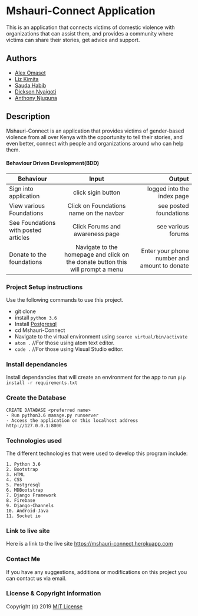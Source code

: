 # Mshauri-Connect Application
This is an application that connects victims of domestic violence with organizations that can assist them, and provides a community where victims can share their stories, get advice and support.

## Authors
* [Alex Omaset](https://github.com/alexomaset/)
* [Liz Kimita](https://github.com/lizKimita/)
* [Sauda Habib](https://github.com/saudahabib/)
* [Dickson Nyaigoti](https://github.com/deeksonparlma/)
* [Anthony Njuguna](https://github.com/Antavio/)

## Description
Mshauri-Connect is an application that provides victims of gender-based violence from all over Kenya with the opportunity to tell their stories, and even better, connect with people and organizations around who can help them.

#### Behaviour Driven Development(BDD)
| Behaviour  |    Input      | Output |
|----------|:-------------:|------:|
| Sign into application | click sigin button | logged into the index page |
| View various Foundations | Click on Foundations name on the navbar  | see posted foundations |
| See Foundations with posted articles | Click Forums and awareness page | see various forums  |
| Donate to the foundations | Navigate to the homepage and click on the donate button this will prompt a menu | Enter your phone number and amount to donate |                                    | Report anonymously | Click on the realtime chat Icon  | should connect you to the foundations and authorities |


### Project Setup instructions
Use the following commands to use this project.
- git clone 
- install `python 3.6`
- Install [Postgresql](https://www.postgresql.org/download/)
- cd Mshauri-Connect
- Navigate to the virtual environment using `source virtual/bin/activate`
- `atom .`  //For those using atom text editor.
- `code .`  //For those using Visual Studio editor.

### Install dependancies
Install dependancies that will create an environment for the app to run `pip install -r requirements.txt`

### Create the Database
```
CREATE DATABASE <preferred name>
- Run python3.6 manage.py runserver
- Access the application on this localhost address http://127.0.0.1:8000
```
### Technologies used
The different technologies that were used to develop this program include:
```
1. Python 3.6 
2. Bootstrap
3. HTML
4. CSS
5. Postgresql
6. MDBootstrap
7. Django Framework
8. Firebase
9. Django-Channels
10. Android-Java
11. Socket io
```

### Link to live site
Here is a link to the live site https://mshauri-connect.herokuapp.com

### Contact Me
If you have any suggestions, additions or modifications on this project you can contact us via email.
### License  & Copyright information
Copyright (c) 2019
[MIT License](./LICENSE)